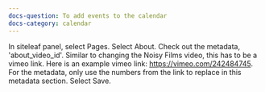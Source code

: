 ```yaml
---
docs-question: To add events to the calendar
docs-category: calendar
---
```

In siteleaf panel, select Pages.  Select About. Check out the metadata, 'about_video_id'.  Similar to changing the Noisy Films video, this has to be a vimeo link.  Here is an example vimeo link: https://vimeo.com/242484745.  For the metadata, only use the numbers from the link to replace in this metadata section. Select Save.
